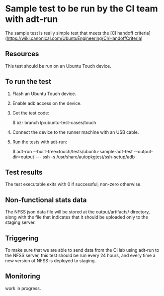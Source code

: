 # Sample test to be run by the CI team with adt-run

The sample test is really simple test that meets the [CI handoff criteria]
(https://wiki.canonical.com/UbuntuEngineering/CI/HandoffCriteria)

## Resources

This test should be run on an Ubuntu Touch device.

## To run the test

1. Flash an Ubuntu Touch device.
2. Enable adb access on the device.
3. Get the test code:

    $ bzr branch lp:ubuntu-test-cases/touch

4. Connect the device to the runner machine with an USB cable.
5. Run the tests with adt-run:

    $ adt-run --built-tree=touch/tests/ubuntu-sample-adt-test --output-dir=output --- ssh -s /usr/share/autopkgtest/ssh-setup/adb

## Test results

The test executable exits with 0 if successful, non-zero otherwise.

## Non-functional stats data

The NFSS json data file will be stored at the output/artifacts/ directory,
along with the file that indicates that it should be uploaded only to the
staging server.

## Triggering

To make sure that we are able to send data from the CI lab using adt-run to the
NFSS server, this test should be run every 24 hours, and every time a new
version of NFSS is deployed to staging.

## Monitoring

work in progress.
